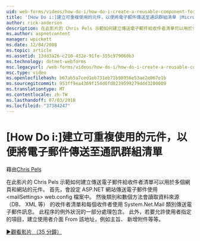 ```yaml
---
uid: web-forms/videos/how-do-i/how-do-i-create-a-reusable-component-for-sending-email-to-a-distribution-list
title: '[How Do i:]建立可重複使用的元件，以便將電子郵件傳送至通訊群組清單 |Microsoft Docs'
author: rick-anderson
description: 在此影片的 Chris Pels 示範如何建立傳送電子郵件給收件者清單可以用於多個網頁和網站的元件。 Firs...
ms.author: aspnetcontent
manager: wpickett
ms.date: 12/04/2008
ms.topic: article
ms.assetid: 13dd3a26-c210-432e-91fe-355c979060b3
ms.technology: dotnet-webforms
msc.legacyurl: /web-forms/videos/how-do-i/how-do-i-create-a-reusable-component-for-sending-email-to-a-distribution-list
msc.type: video
ms.openlocfilehash: b67ab5a7ced1eb731eb71b98956e53ae2e067e1b
ms.sourcegitcommit: 953ff9ea4369f154d6fd0239599279ddd3280009
ms.translationtype: MT
ms.contentlocale: zh-TW
ms.lasthandoff: 07/03/2018
ms.locfileid: "37384247"
---
```

<a name="how-do-i-create-a-reusable-component-for-sending-email-to-a-distribution-list"></a>[How Do i:]建立可重複使用的元件，以便將電子郵件傳送至通訊群組清單
====================
藉由[Chris Pels](https://twitter.com/chrispels)

在此影片的 Chris Pels 示範如何建立傳送電子郵件給收件者清單可以用於多個網頁和網站的元件。 首先，會設定 ASP.NET 網站傳送電子郵件使用&lt;mailSettings&gt; web.config 檔案中。 然後類別和數個方法會讀取資料來源 （DB、 XML 等） 的收件者清單和每個收件者使用 System.Net.Mail 類別傳送電子郵件訊息。 此程序的例外狀況的一部分處理包含。 此外，若要允許使用者指定的項目，建立使用者介面 From 該地址，例如主旨、 新增附件等等。

[&#9654;觀看影片 （35 分鐘）](https://channel9.msdn.com/Blogs/ASP-NET-Site-Videos/how-do-i-create-a-reusable-component-for-sending-email-to-a-distribution-list)
